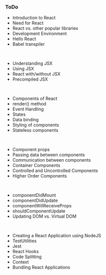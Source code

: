 

### ToDo


*	Introduction to React
*	Need for React
*	React vs. other popular libraries
*	Development Environment
*	Hello React
*	Babel transpiler

<br/>

*	Understanding JSX
*	Using JSX
*	React with/without JSX
*	Precompiled JSX

<br/>

*	Components of React
*	render() method
*	Event Handling
*	States
*	Data binding
*	Styling of components
*   Stateless components
<br/>

*	Component props
*	Passing data between components
*	Communication between components
*	Container Components
*	Controlled and Uncontrolled Components
*   Higher Order Components
<br/>

*	componentDidMount
*	componentDidUpdate
*	componentWillReceiveProps
*	shouldComponentUpdate
*	Updating DOM vs. Virtual DOM

<br/>

*	Creating a React Application using NodeJS
*	TestUtilities
*	Jest
*   React Hooks
*	Code Splitting
*   Context
*	Bundling React Applications

<br/>
